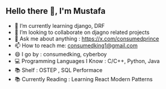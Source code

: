 ## Hello there 👋, I'm Mustafa

<!--
**ConsumedKing/ConsumedKing** is a ✨ _special_ ✨ repository because its `README.md` (this file) appears on your GitHub profile.

Here are some ideas to get you started:

- 🔭 I’m currently working on ...
- 🌱 I’m currently learning ...
- 👯 I’m looking to collaborate on ...
- 🤔 I’m looking for help with ...
- 💬 Ask me about ...
- 📫 How to reach me: ...
- 😄 Pronouns: ...
- ⚡ Fun fact: ...
-->

- 🌱 I’m currently learning django, DRF
- 👯 I’m looking to collaborate on djagno related projects
- 💬 Ask me about anything : https://x.com/consumedprince
- 📫 How to reach me: consumedking1@gmail.com
- 😄 I go by : consumedking, cyberboy
- 💻 Programming Languages I Know : C/C++, Python, Java
- 📚 Shelf : OSTEP , SQL Performace
- 📚 Currently Reading : Learning React Modern Patterns
